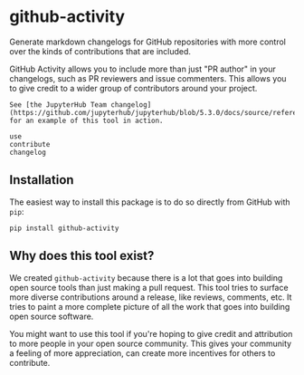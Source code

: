# github-activity

Generate markdown changelogs for GitHub repositories with more control over the kinds of contributions that are included.

GitHub Activity allows you to include more than just "PR author" in your changelogs, such as PR reviewers and issue commenters. This allows you to give credit to a wider group of contributors around your project.

```{seealso}
See [the JupyterHub Team changelog](https://github.com/jupyterhub/jupyterhub/blob/5.3.0/docs/source/reference/changelog.md) for an example of this tool in action.
```

```{toctree}
use
contribute
changelog
```

## Installation

The easiest way to install this package is to do so directly from GitHub with `pip`:

```
pip install github-activity
```

## Why does this tool exist?

We created `github-activity` because there is a lot that goes into building open source tools than just making a pull request. This tool tries to surface more diverse contributions around a release, like reviews, comments, etc. It tries to paint a more complete picture of all the work that goes into building open source software.

You might want to use this tool if you're hoping to give credit and attribution to more people in your open source community. This gives your community a feeling of more appreciation, can create more incentives for others to contribute.
